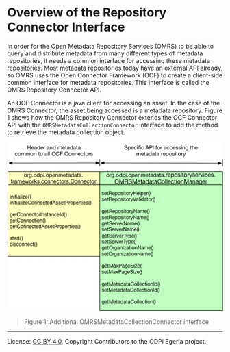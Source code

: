 <!-- SPDX-License-Identifier: CC-BY-4.0 -->

# Overview of the Repository Connector Interface

In order for the Open Metadata Repository Services (OMRS) to be able to query and
distribute metadata from many different types of metadata repositories,
it needs a common interface for accessing these metadata repositories.
Most metadata repositories today have an external API already, so OMRS
uses the Open Connector Framework (OCF) to create a client-side common
interface for metadata repositories.
This interface is called the OMRS Repository Connector API.  

An OCF Connector is a java client for accessing an asset.
In the case of the OMRS Connector, the asset being accessed is a metadata repository. Figure 1 shows how the OMRS Repository Connector extends the OCF Connector API with the `OMRSMetadataCollectionConnector` interface to add the method to retrieve the metadata collection object.

![Figure 1: Additional OMRSMetadataCollectionConnector interface](omrs-repository-connector-interface.png)
> Figure 1: Additional OMRSMetadataCollectionConnector interface


----
License: [CC BY 4.0](https://creativecommons.org/licenses/by/4.0/),
Copyright Contributors to the ODPi Egeria project.
